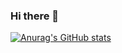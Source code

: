 ### Hi there 👋

[![Anurag's GitHub stats](https://github-readme-stats.vercel.app/api?username=vladotesanovic)](https://github.com/anuraghazra/github-readme-stats)

<!--
**vladotesanovic/vladotesanovic** is a ✨ _special_ ✨ repository because its `README.md` (this file) appears on your GitHub profile.

Here are some ideas to get you started:

- 🔭 I’m currently working on ...
- 🌱 I’m currently learning ...
- 👯 I’m looking to collaborate on ...
- 🤔 I’m looking for help with ...
- 💬 Ask me about ...
- 📫 How to reach me: ...
- 😄 Pronouns: ...
- ⚡ Fun fact: ...
-->
